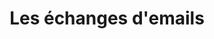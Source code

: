 ---
title: Les échanges d'emails 
Order: 2
Theme: process
Icon: fab fa-stumbleupon
Description : Ce module vous permettra de d'utiliser les notifications emails dans vos workflows.
StartPage : getting-started
Duration : 30m
visible : false
---